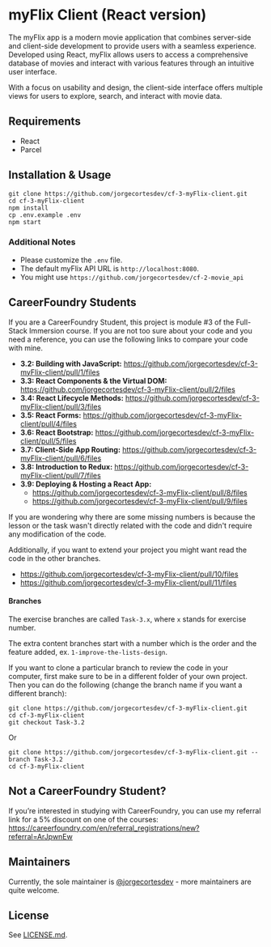 # myFlix Client (React version)

The myFlix app is a modern movie application that combines server-side and client-side development to provide users with a seamless experience. Developed using React, myFlix allows users to access a comprehensive database of movies and interact with various features through an intuitive user interface.

With a focus on usability and design, the client-side interface offers multiple views for users to explore, search, and interact with movie data.

## Requirements

- React
- Parcel

## Installation & Usage

```
git clone https://github.com/jorgecortesdev/cf-3-myFlix-client.git
cd cf-3-myFlix-client
npm install
cp .env.example .env
npm start
```

### Additional Notes

- Please customize the `.env` file.
- The default myFlix API URL is `http://localhost:8080`.
- You might use `https://github.com/jorgecortesdev/cf-2-movie_api`

## CareerFoundry Students

If you are a CareerFoundry Student, this project is module #3 of the Full-Stack Immersion course. If you are not too sure about your code and you need a reference, you can use the following links to compare your code with mine.

- **3.2: Building with JavaScript:** https://github.com/jorgecortesdev/cf-3-myFlix-client/pull/1/files
- **3.3: React Components & the Virtual DOM:** https://github.com/jorgecortesdev/cf-3-myFlix-client/pull/2/files
- **3.4: React Lifecycle Methods:** https://github.com/jorgecortesdev/cf-3-myFlix-client/pull/3/files
- **3.5: React Forms:** https://github.com/jorgecortesdev/cf-3-myFlix-client/pull/4/files
- **3.6: React Bootstrap:** https://github.com/jorgecortesdev/cf-3-myFlix-client/pull/5/files
- **3.7: Client-Side App Routing:** https://github.com/jorgecortesdev/cf-3-myFlix-client/pull/6/files
- **3.8: Introduction to Redux:** https://github.com/jorgecortesdev/cf-3-myFlix-client/pull/7/files
- **3.9: Deploying & Hosting a React App:**
  - https://github.com/jorgecortesdev/cf-3-myFlix-client/pull/8/files
  - https://github.com/jorgecortesdev/cf-3-myFlix-client/pull/9/files

If you are wondering why there are some missing numbers is because the lesson or the task wasn't directly related with the code and didn't require any modification of the code.

Additionally, if you want to extend your project you might want read the code in the other branches.

- https://github.com/jorgecortesdev/cf-3-myFlix-client/pull/10/files
- https://github.com/jorgecortesdev/cf-3-myFlix-client/pull/11/files

#### Branches

The exercise branches are called `Task-3.x`, where `x` stands for exercise number.

The extra content branches start with a number which is the order and the feature added, ex. `1-improve-the-lists-design`.

If you want to clone a particular branch to review the code in your computer, first make sure to be in a different folder of your own project. Then you can do the following (change the branch name if you want a different branch):

```
git clone https://github.com/jorgecortesdev/cf-3-myFlix-client.git
cd cf-3-myFlix-client
git checkout Task-3.2
```

Or

```
git clone https://github.com/jorgecortesdev/cf-3-myFlix-client.git --branch Task-3.2
cd cf-3-myFlix-client
```

## Not a CareerFoundry Student?

If you’re interested in studying with CareerFoundry, you can use my referral link for a 5% discount on one of the courses: https://careerfoundry.com/en/referral_registrations/new?referral=ArJpwnEw

## Maintainers

Currently, the sole maintainer is [@jorgecortesdev](https://github.com/jorgecortesdev) - more maintainers are quite welcome.

## License

See [LICENSE.md](./LICENSE.md).
